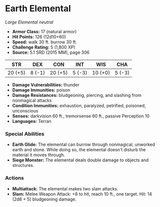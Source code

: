 # Earth Elemental

*Large* *Elemental* *neutral*

- **Armor Class:** 17 (natural armor)
- **Hit Points:** 126 (12d10+60)
- **Speed:** walk 30 ft. burrow 30 ft.
- **Challenge Rating:** 5 (1,800 XP)
- **Source:** 5.1 SRD (2015 MM), page 306

| STR | DEX | CON | INT | WIS | CHA |
| --- | --- | --- | --- | --- | --- |
| 20 (+5) | 8 (-1) | 20 (+5) | 5 (-3) | 10 (+0) | 5 (-3) |

- **Damage Vulnerabilities:** thunder
- **Damage Immunities:** poison
- **Damage Resistances:** bludgeoning, piercing, and slashing from nonmagical attacks
- **Condition Immunities:** exhaustion, paralyzed, petrified, poisoned, unconscious
- **Senses:** darkvision 60 ft., tremorsense 60 ft., passive Perception 10
- **Languages:** Terran

### Special Abilities

- **Earth Glide:** The elemental can burrow through nonmagical, unworked earth and stone. While doing so, the elemental doesn't disturb the material it moves through.
- **Siege Monster:** The elemental deals double damage to objects and structures.

### Actions

- **Multiattack:** The elemental makes two slam attacks.
- **Slam:** Melee Weapon Attack: +8 to hit, reach 10 ft., one target. Hit: 14 (2d8 + 5) bludgeoning damage.



